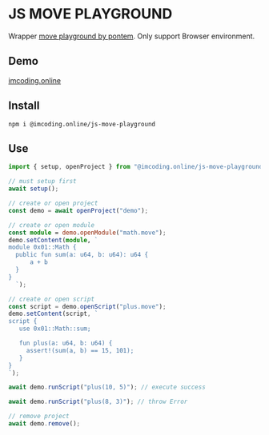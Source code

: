 # JS MOVE PLAYGROUND

Wrapper [move playground by pontem](https://playground.pontem.network/). Only support Browser environment.

## Demo

[imcoding.online](https://imcoding.online)

## Install

```shell
npm i @imcoding.online/js-move-playground
```

## Use

```typescript
import { setup, openProject } from "@imcoding.online/js-move-playground";

// must setup first
await setup();

// create or open project
const demo = await openProject("demo");

// create or open module
const module = demo.openModule("math.move");
demo.setContent(module, `
module 0x01::Math {
  public fun sum(a: u64, b: u64): u64 {
      a + b
  }
}
  `);

// create or open script
const script = demo.openScript("plus.move");
demo.setContent(script, `
script {
   use 0x01::Math::sum;

   fun plus(a: u64, b: u64) {
     assert!(sum(a, b) == 15, 101);
   }
}
`);

await demo.runScript("plus(10, 5)"); // execute success

await demo.runScript("plus(8, 3)"); // throw Error

// remove project
await demo.remove();
```